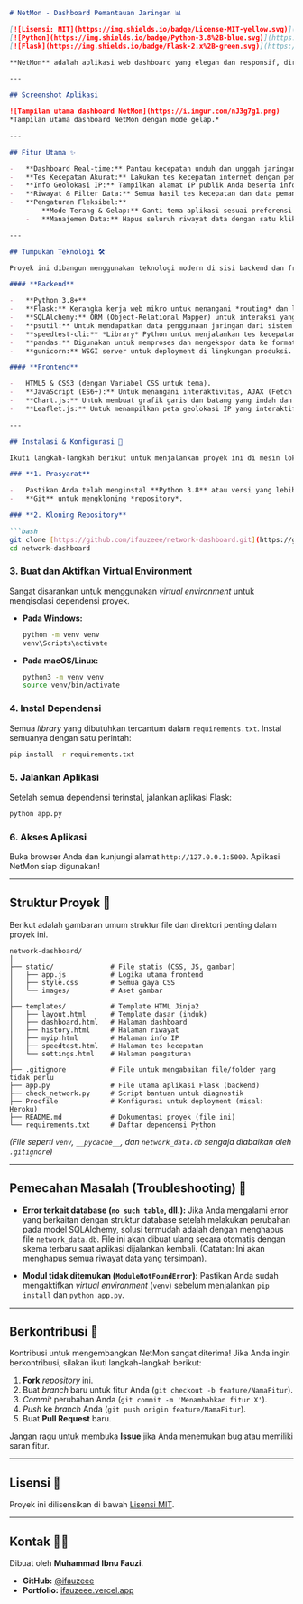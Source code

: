 ````markdown
# NetMon - Dashboard Pemantauan Jaringan 📊

[![Lisensi: MIT](https://img.shields.io/badge/License-MIT-yellow.svg)](https://opensource.org/licenses/MIT)
[![Python](https://img.shields.io/badge/Python-3.8%2B-blue.svg)](https://www.python.org/)
[![Flask](https://img.shields.io/badge/Flask-2.x%2B-green.svg)](https://flask.palletsprojects.com/)

**NetMon** adalah aplikasi web dashboard yang elegan dan responsif, dirancang untuk memberikan wawasan lengkap mengenai kondisi jaringan Anda. Aplikasi ini memungkinkan pengguna untuk memantau lalu lintas jaringan secara *real-time*, melakukan tes kecepatan internet yang akurat, melihat informasi geolokasi IP, dan melacak riwayat data jaringan dengan antarmuka yang modern dan intuitif.

---

## Screenshot Aplikasi

![Tampilan utama dashboard NetMon](https://i.imgur.com/nJ3g7g1.png)
*Tampilan utama dashboard NetMon dengan mode gelap.*

---

## Fitur Utama ✨

-   **Dashboard Real-time:** Pantau kecepatan unduh dan unggah jaringan Anda saat ini. Dilengkapi dengan grafik riwayat kecepatan dan rata-rata kecepatan berdasarkan rentang waktu yang dipilih.
-   **Tes Kecepatan Akurat:** Lakukan tes kecepatan internet dengan pemilihan server otomatis untuk mendapatkan hasil Ping, Download, dan Upload yang paling akurat. Dilengkapi dengan animasi progres yang informatif.
-   **Info Geolokasi IP:** Tampilkan alamat IP publik Anda beserta informasi detail seperti ISP, organisasi, dan lokasi yang divisualisasikan pada peta interaktif menggunakan Leaflet.js.
-   **Riwayat & Filter Data:** Semua hasil tes kecepatan dan data pemantauan disimpan ke dalam database. Halaman riwayat memungkinkan Anda untuk melihat, memfilter data berdasarkan tipe, dan mengekspor seluruh riwayat ke dalam format file `.csv`.
-   **Pengaturan Fleksibel:**
    -   **Mode Terang & Gelap:** Ganti tema aplikasi sesuai preferensi untuk kenyamanan visual.
    -   **Manajemen Data:** Hapus seluruh riwayat data dengan satu klik.

---

## Tumpukan Teknologi 🛠️

Proyek ini dibangun menggunakan teknologi modern di sisi backend dan frontend.

#### **Backend**

-   **Python 3.8+**
-   **Flask:** Kerangka kerja web mikro untuk menangani *routing* dan logika aplikasi.
-   **SQLAlchemy:** ORM (Object-Relational Mapper) untuk interaksi yang aman dan mudah dengan database SQLite.
-   **psutil:** Untuk mendapatkan data penggunaan jaringan dari sistem operasi secara *real-time*.
-   **speedtest-cli:** *Library* Python untuk menjalankan tes kecepatan internet.
-   **pandas:** Digunakan untuk memproses dan mengekspor data ke format CSV.
-   **gunicorn:** WSGI server untuk deployment di lingkungan produksi.

#### **Frontend**

-   HTML5 & CSS3 (dengan Variabel CSS untuk tema).
-   **JavaScript (ES6+):** Untuk menangani interaktivitas, AJAX (Fetch API), dan logika antarmuka.
-   **Chart.js:** Untuk membuat grafik garis dan batang yang indah dan interaktif.
-   **Leaflet.js:** Untuk menampilkan peta geolokasi IP yang interaktif.

---

## Instalasi & Konfigurasi 🚀

Ikuti langkah-langkah berikut untuk menjalankan proyek ini di mesin lokal Anda.

### **1. Prasyarat**

-   Pastikan Anda telah menginstal **Python 3.8** atau versi yang lebih baru.
-   **Git** untuk mengkloning *repository*.

### **2. Kloning Repository**

```bash
git clone [https://github.com/ifauzeee/network-dashboard.git](https://github.com/ifauzeee/network-dashboard.git)
cd network-dashboard
````

### **3. Buat dan Aktifkan Virtual Environment**

Sangat disarankan untuk menggunakan *virtual environment* untuk mengisolasi dependensi proyek.

  - **Pada Windows:**
    ```bash
    python -m venv venv
    venv\Scripts\activate
    ```
  - **Pada macOS/Linux:**
    ```bash
    python3 -m venv venv
    source venv/bin/activate
    ```

### **4. Instal Dependensi**

Semua *library* yang dibutuhkan tercantum dalam `requirements.txt`. Instal semuanya dengan satu perintah:

```bash
pip install -r requirements.txt
```

### **5. Jalankan Aplikasi**

Setelah semua dependensi terinstal, jalankan aplikasi Flask:

```bash
python app.py
```

### **6. Akses Aplikasi**

Buka browser Anda dan kunjungi alamat `http://127.0.0.1:5000`. Aplikasi NetMon siap digunakan\!

-----

## Struktur Proyek 📁

Berikut adalah gambaran umum struktur file dan direktori penting dalam proyek ini.

```
network-dashboard/
│
├── static/              # File statis (CSS, JS, gambar)
│   ├── app.js           # Logika utama frontend
│   ├── style.css        # Semua gaya CSS
│   └── images/          # Aset gambar
│
├── templates/           # Template HTML Jinja2
│   ├── layout.html      # Template dasar (induk)
│   ├── dashboard.html   # Halaman dashboard
│   ├── history.html     # Halaman riwayat
│   ├── myip.html        # Halaman info IP
│   ├── speedtest.html   # Halaman tes kecepatan
│   └── settings.html    # Halaman pengaturan
│
├── .gitignore           # File untuk mengabaikan file/folder yang tidak perlu
├── app.py               # File utama aplikasi Flask (backend)
├── check_network.py     # Script bantuan untuk diagnostik
├── Procfile             # Konfigurasi untuk deployment (misal: Heroku)
├── README.md            # Dokumentasi proyek (file ini)
└── requirements.txt     # Daftar dependensi Python
```

*(File seperti `venv`, `__pycache__`, dan `network_data.db` sengaja diabaikan oleh `.gitignore`)*

-----

## Pemecahan Masalah (Troubleshooting) 🤔

  - **Error terkait database (`no such table`, dll.):**
    Jika Anda mengalami error yang berkaitan dengan struktur database setelah melakukan perubahan pada model SQLAlchemy, solusi termudah adalah dengan menghapus file `network_data.db`. File ini akan dibuat ulang secara otomatis dengan skema terbaru saat aplikasi dijalankan kembali. (Catatan: Ini akan menghapus semua riwayat data yang tersimpan).

  - **Modul tidak ditemukan (`ModuleNotFoundError`):**
    Pastikan Anda sudah mengaktifkan *virtual environment* (`venv`) sebelum menjalankan `pip install` dan `python app.py`.

-----

## Berkontribusi 🤝

Kontribusi untuk mengembangkan NetMon sangat diterima\! Jika Anda ingin berkontribusi, silakan ikuti langkah-langkah berikut:

1.  **Fork** *repository* ini.
2.  Buat *branch* baru untuk fitur Anda (`git checkout -b feature/NamaFitur`).
3.  *Commit* perubahan Anda (`git commit -m 'Menambahkan fitur X'`).
4.  *Push* ke *branch* Anda (`git push origin feature/NamaFitur`).
5.  Buat **Pull Request** baru.

Jangan ragu untuk membuka **Issue** jika Anda menemukan bug atau memiliki saran fitur.

-----

## Lisensi 📝

Proyek ini dilisensikan di bawah [Lisensi MIT](https://opensource.org/licenses/MIT).

-----

## Kontak 🧑‍💻

Dibuat oleh **Muhammad Ibnu Fauzi**.

  - **GitHub:** [@ifauzeee](https://github.com/ifauzeee)
  - **Portfolio:** [ifauzeee.vercel.app](https://ifauzeee.vercel.app/)